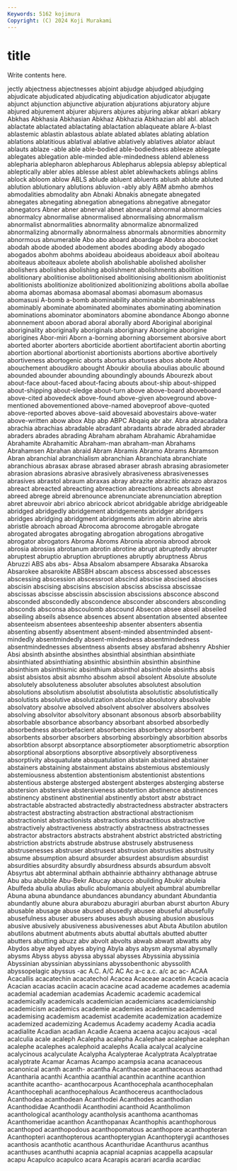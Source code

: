 ```yaml
---
Keywords: 5162 kojimura
Copyright: (C) 2024 Koji Murakami
---
```


# title

Write contents here.



jectly
abjectness abjectnesses abjoint abjudge abjudged abjudging abjudicate abjudicated abjudicating abjudication
abjudicator abjugate abjunct abjunction abjunctive abjuration abjurations abjuratory abjure abjured
abjurement abjurer abjurers abjures abjuring abkar abkari abkary Abkhas Abkhasia
Abkhasian Abkhaz Abkhazia Abkhazian abl abl. ablach ablactate ablactated ablactating
ablactation ablaqueate ablare A-blast ablastemic ablastin ablastous ablate ablated ablates
ablating ablation ablations ablatitious ablatival ablative ablatively ablatives ablator ablaut
ablauts ablaze -able able able-bodied able-bodiedness ableeze ablegate ablegates ablegation
able-minded able-mindedness ablend ableness ablepharia ablepharon ablepharous Ablepharus ablepsia ablepsy
ableptical ableptically abler ables ablesse ablest ablet ablewhackets ablings ablins
ablock abloom ablow ABLS ablude abluent abluents ablush ablute abluted
ablution ablutionary ablutions abluvion -ably ably ABM abmho abmhos abmodalities
abmodality abn Abnaki Abnakis abnegate abnegated abnegates abnegating abnegation abnegations
abnegative abnegator abnegators Abner abner abnerval abnet abneural abnormal abnormalcies
abnormalcy abnormalise abnormalised abnormalising abnormalism abnormalist abnormalities abnormality abnormalize abnormalized
abnormalizing abnormally abnormalness abnormals abnormities abnormity abnormous abnumerable Abo abo
aboard aboardage Abobra abococket abodah abode aboded abodement abodes aboding
abody abogado abogados abohm abohms aboideau aboideaus aboideaux aboil aboiteau
aboiteaus aboiteaux abolete abolish abolishable abolished abolisher abolishers abolishes abolishing
abolishment abolishments abolition abolitionary abolitionise abolitionised abolitionising abolitionism abolitionist abolitionists
abolitionize abolitionized abolitionizing abolitions abolla abollae aboma abomas abomasa abomasal
abomasi abomasum abomasus abomasusi A-bomb a-bomb abominability abominable abominableness abominably
abominate abominated abominates abominating abomination abominations abominator abominators abomine abondance
Abongo abonne abonnement aboon aborad aboral aborally abord Aboriginal aboriginal
aboriginality aboriginally aboriginals aboriginary Aborigine aborigine aborigines Abor-miri Aborn a-borning
aborning aborsement aborsive abort aborted aborter aborters aborticide abortient abortifacient
abortin aborting abortion abortional abortionist abortionists abortions abortive abortively abortiveness
abortogenic aborts abortus abortuses abos abote Abott abouchement aboudikro abought
Aboukir aboulia aboulias aboulic abound abounded abounder abounding aboundingly abounds
Abourezk about about-face about-faced about-facing abouts about-ship about-shipped about-shipping about-sledge
about-turn above above-board aboveboard above-cited abovedeck above-found above-given aboveground above-mentioned
abovementioned above-named aboveproof above-quoted above-reported aboves above-said abovesaid abovestairs above-water
above-written abow abox Abp abp ABPC Abqaiq abr abr. Abra
abracadabra abrachia abrachias abradable abradant abradants abrade abraded abrader abraders
abrades abrading Abraham abraham Abrahamic Abrahamidae Abrahamite Abrahamitic Abraham-man abraham-man
Abrahams Abrahamsen Abrahan abraid Abram Abramis Abramo Abrams Abramson Abran
abranchial abranchialism abranchian Abranchiata abranchiate abranchious abrasax abrase abrased abraser
abrash abrasing abrasiometer abrasion abrasions abrasive abrasively abrasiveness abrasivenesses abrasives
abrastol abraum abraxas abray abrazite abrazitic abrazo abrazos abreact abreacted
abreacting abreaction abreactions abreacts abreast abreed abrege abreid abrenounce abrenunciate
abrenunciation abreption abret abreuvoir abri abrico abricock abricot abridgable abridge
abridgeable abridged abridgedly abridgement abridgements abridger abridgers abridges abridging abridgment
abridgments abrim abrin abrine abris abristle abroach abroad Abrocoma abrocome
abrogable abrogate abrogated abrogates abrogating abrogation abrogations abrogative abrogator abrogators
Abroma Abroms Abronia abronia abrood abrook abrosia abrosias abrotanum abrotin
abrotine abrupt abruptedly abrupter abruptest abruptio abruption abruptiones abruptly abruptness
Abrus Abruzzi ABS abs abs- Absa Absalom absampere Absaraka Absaroka
Absarokee absarokite ABSBH abscam abscess abscessed abscesses abscessing abscession abscessroot
abscind abscise abscised abscises abscisin abscising abscisins abscision absciss abscissa
abscissae abscissas abscisse abscissin abscission abscissions absconce abscond absconded abscondedly
abscondence absconder absconders absconding absconds absconsa abscoulomb abscound Absecon absee
abseil abseiled abseiling abseils absence absences absent absentation absented absentee
absenteeism absentees absenteeship absenter absenters absentia absenting absently absentment absent-minded
absentminded absent-mindedly absentmindedly absent-mindedness absentmindedness absentmindednesses absentness absents absey absfarad
abshenry Abshier Absi absinth absinthe absinthes absinthial absinthian absinthiate absinthiated
absinthiating absinthic absinthiin absinthin absinthine absinthism absinthismic absinthium absinthol absinthole
absinths absis absist absistos absit absmho absohm absoil absolent Absolute
absolute absolutely absoluteness absoluter absolutes absolutest absolution absolutions absolutism absolutist
absolutista absolutistic absolutistically absolutists absolutive absolutization absolutize absolutory absolvable absolvatory
absolve absolved absolvent absolver absolvers absolves absolving absolvitor absolvitory absonant
absonous absorb absorbability absorbable absorbance absorbancy absorbant absorbed absorbedly absorbedness
absorbefacient absorbencies absorbency absorbent absorbents absorber absorbers absorbing absorbingly absorbition
absorbs absorbtion absorpt absorptance absorptiometer absorptiometric absorption absorptional absorptions absorptive
absorptively absorptiveness absorptivity absquatulate absquatulation abstain abstained abstainer abstainers abstaining
abstainment abstains abstemious abstemiously abstemiousness abstention abstentionism abstentionist abstentions abstentious
absterge absterged abstergent absterges absterging absterse abstersion abstersive abstersiveness abstertion
abstinence abstinences abstinency abstinent abstinential abstinently abstort abstr abstract abstractable
abstracted abstractedly abstractedness abstracter abstracters abstractest abstracting abstraction abstractional abstractionism
abstractionist abstractionists abstractions abstractitious abstractive abstractively abstractiveness abstractly abstractness abstractnesses
abstractor abstractors abstracts abstrahent abstrict abstricted abstricting abstriction abstricts abstrude
abstruse abstrusely abstruseness abstrusenesses abstruser abstrusest abstrusion abstrusities abstrusity absume
absumption absurd absurder absurdest absurdism absurdist absurdities absurdity absurdly absurdness
absurds absurdum absvolt Absyrtus abt abterminal abthain abthainrie abthainry abthanage
abtruse Abu abu abubble Abu-Bekr Abucay abucco abuilding Abukir abuleia
Abulfeda abulia abulias abulic abulomania abulyeit abumbral abumbrellar Abuna abuna
abundance abundances abundancy abundant Abundantia abundantly abune abura aburabozu aburagiri
aburban aburst aburton Abury abusable abusage abuse abused abusedly abusee
abuseful abusefully abusefulness abuser abusers abuses abush abusing abusion abusious
abusive abusively abusiveness abusivenesses abut Abuta Abutilon abutilon abutilons abutment
abutments abuts abuttal abuttals abutted abutter abutters abutting abuzz abv
abvolt abvolts abwab abwatt abwatts aby Abydos abye abyed abyes
abying Abyla abys abysm abysmal abysmally abysms Abyss abyss abyssa
abyssal abysses Abyssinia abyssinia Abyssinian abyssinian abyssinians abyssobenthonic abyssolith abyssopelagic
abyssus -ac A.C. A/C AC Ac a-c a.c. a/c ac
ac- ACAA Acacallis acacatechin acacatechol Acacea Acaceae acacetin Acacia acacia
Acacian acacias acaciin acacin acacine acad academe academes academia academial
academian academias Academic academic academical academically academicals academician academicians academicianship
academicism academics academie academies academise academised academising academism academist academite
academization academize academized academizing Academus Academy academy Acadia acadia acadialite
Acadian acadian Acadie Acaena acaena acajou acajous -acal acalculia acale
acaleph Acalepha acalepha Acalephae acalephae acalephan acalephe acalephes acalephoid acalephs
Acalia acalycal acalycine acalycinous acalyculate Acalypha Acalypterae Acalyptrata Acalyptratae acalyptrate
Acamar Acamas Acampo acampsia acana acanaceous acanonical acanth acanth- acantha
Acanthaceae acanthaceous acanthad Acantharia acanthi Acanthia acanthial acanthin acanthine acanthion
acanthite acantho- acanthocarpous Acanthocephala acanthocephalan Acanthocephali acanthocephalous Acanthocereus acanthocladous Acanthodea
acanthodean Acanthodei Acanthodes acanthodian Acanthodidae Acanthodii Acanthodini acanthoid Acantholimon acanthological
acanthology acantholysis acanthoma acanthomas Acanthomeridae acanthon Acanthopanax Acanthophis acanthophorous acanthopod
acanthopodous acanthopomatous acanthopore acanthopteran Acanthopteri acanthopterous acanthopterygian Acanthopterygii acanthoses acanthosis
acanthotic acanthous Acanthuridae Acanthurus acanthus acanthuses acanthuthi acapnia acapnial acapnias
acappella acapsular acapu Acapulco acapulco acara Acarapis acarari acardia acardiac
